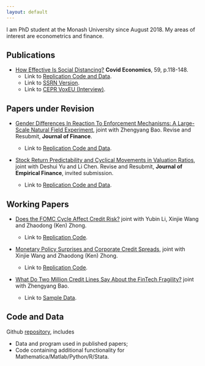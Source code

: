 ```yaml
---
layout: default
---
```


I am PhD student at the Monash University since August 2018. My areas of interest are econometrics and finance.



## Publications

- [How Effective Is Social Distancing?](https://cepr.org/file/10060/download?token=eOeGMKrX) **Covid Economics**, 59, p.118-148. 
  - Link to [Replication Code and Data](https://github.com/difang-huang?tab=repositories). 
  - Link to [SSRN Version](https://papers.ssrn.com/sol3/papers.cfm?abstract_id=3680321). 
  - Link to [CEPR VoxEU (Interview)](https://voxeu.org/content/how-effective-social-distancing-evidence-us).

  

## Papers under Revision

- [Gender Differences In Reaction To Enforcement Mechanisms: A Large-Scale Natural Field Experiment](https://papers.ssrn.com/sol3/papers.cfm?abstract_id=3641282), joint with Zhengyang Bao. Revise and Resubmit, **Journal of Finance**. 
  - Link to [Replication Code and Data](https://github.com/difang-huang?tab=repositories).

- [Stock Return Predictability and Cyclical Movements in Valuation Ratios](https://papers.ssrn.com/sol3/papers.cfm?abstract_id=3755710), joint with Deshui Yu and Li Chen. Revise and Resubmit, **Journal of Empirical Finance**, invited submission.
  - Link to [Replication Code and Data](https://github.com/difang-huang?tab=repositories).

## Working Papers

- [Does the FOMC Cycle Affect Credit Risk?](https://papers.ssrn.com/sol3/papers.cfm?abstract_id=3512662) joint with Yubin Li, Xinjie Wang and Zhaodong (Ken) Zhong. 

  - Link to [Replication Code](https://github.com/difang-huang?tab=repositories).
- [Monetary Policy Surprises and Corporate Credit Spreads](https://papers.ssrn.com/sol3/papers.cfm?abstract_id=3700257), joint with Xinjie Wang and Zhaodong (Ken) Zhong. 

  - Link to [Replication Code](https://github.com/difang-huang?tab=repositories).
- [What Do Two Million Credit Lines Say About the FinTech Fragility?](https://papers.ssrn.com/sol3/papers.cfm?abstract_id=3734770) joint with Zhengyang Bao. 

  - Link to [Sample Data](https://github.com/difang-huang?tab=repositories).

    

## Code and Data

Github [repository](https://github.com/difang-huang?tab=repositories), includes
- Data and program used in published papers;
- Code containing additional functionality for Mathematica/Matlab/Python/R/Stata.

